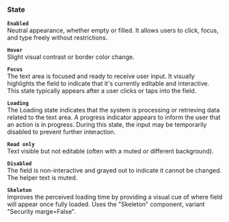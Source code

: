 ### State

**`Enabled`**  
Neutral appearance, whether empty or filled.
It allows users to click, focus, and type freely without restrictions.

**`Hover`**  
Slight visual contrast or border color change.

**`Focus`**  
The text area is focused and ready to receive user input.
It visually highlights the field to indicate that it's currently editable and interactive. This state typically appears after a user clicks or taps into the field.

**`Loading`**  
The Loading state indicates that the system is processing or retrieving data related to the text area.
A progress indicator appears to inform the user that an action is in progress. During this state, the input may be temporarily disabled to prevent further interaction.

**`Read only`**  
Text visible but not editable (often with a muted or different background).

**`Disabled`**  
The field is non-interactive and grayed out to indicate it cannot be changed. The helper text is muted.

**`Skeleton`**  
Improves the perceived loading time by providing a visual cue of where field will appear once fully loaded.
Uses the "Skeleton" component, variant "Security marge=False".